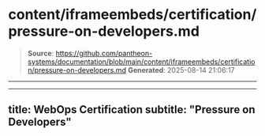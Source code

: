 # content/iframeembeds/certification/pressure-on-developers.md

> **Source**: https://github.com/pantheon-systems/documentation/blob/main/content/iframeembeds/certification/pressure-on-developers.md
> **Generated**: 2025-08-14 21:06:17

---

---
title: WebOps Certification
subtitle: "Pressure on Developers"
---

<Partial file="certification-guide/pressure-on-developers.md" />
